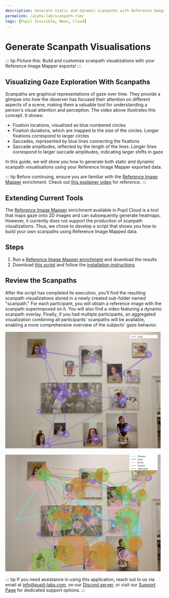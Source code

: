 ```yaml
---
description: Generate static and dynamic scanpaths with Reference Image Mapper
permalink: /alpha-lab/scanpath-rim/
tags: [Pupil Invisible, Neon, Cloud]
---
```


# Generate Scanpath Visualisations

<TagLinks />

<Youtube src="7V3X4XmbRAM"/>

::: tip
Picture this: Build and customize scanpath visualizations with your Reference Image Mapper exports!
:::

## Visualizing Gaze Exploration With Scanpaths
Scanpaths are graphical representations of gaze over time. They provide a glimpse into how the observer has focused their attention on different aspects of a scene, making them a valuable tool for understanding a person's visual attention and perception. The video above illustrates this concept. It shows:
- Fixation locations, visualized as blue numbered circles
- Fixation durations, which are mapped to the size of the circles. Longer fixations correspond to larger circles
- Saccades, represented by blue lines connecting the fixations
- Saccade amplitudes, reflected by the length of the lines. Longer lines correspond to larger saccade amplitudes, indicating larger shifts in gaze

In this guide, we will show you how to generate both static and dynamic scanpath visualisations using your Reference 
Image Mapper exported data.

::: tip
Before continuing, ensure you are familiar with the [Reference Image Mapper](https://docs.pupil-labs.com/neon/pupil-cloud/enrichments/reference-image-mapper/) 
enrichment. Check out [this explainer video](https://www.youtube.com/watch?v=ygqzQEzUIS4&t=56s) for reference.
:::

## Extending Current Tools
The [Reference Image Mapper](https://docs.pupil-labs.com/neon/pupil-cloud/enrichments/reference-image-mapper/) enrichment available in Pupil Cloud is a tool that maps gaze onto
2D images and can subsequently generate heatmaps. However, it currently does not support the production of scanpath visualizations.
Thus, we chose to develop a script that shows you how to build your own scanpaths using Reference Image Mapped data.


## Steps
1. Run a [Reference Image Mapper enrichment](https://docs.pupil-labs.com/neon/pupil-cloud/enrichments/reference-image-mapper/) and download the results
2. Download [this script](https://gist.github.com/elepl94/9f669c4d81e455cf2095957831219664) and follow the [installation instructions](https://gist.github.com/elepl94/9f669c4d81e455cf2095957831219664#installation)

## Review the Scanpaths
<Youtube src="X43aTIRjwgQ" />

After the script has completed its execution, you'll find the resulting scanpath visualizations stored in a newly created 
sub-folder named "scanpath." For each participant, you will obtain a reference image with the scanpath superimposed on it. 
You will also find a video featuring a dynamic scanpath overlay. Finally, if you had multiple participants, an aggregated 
visualization combining all participants' scanpaths will be available, enabling a more comprehensive overview of the subjects'
gaze behavior.

<div style="display: flex; justify-content: space-between;">
    <div style="flex: 1; margin-right: 10px;">
        <div style="width: 100%; text-align: center;">
            <img src="./Jack_scanpath.jpeg" alt="Jack Scanpath" style="width: 100%; height: 100%;">
        </div>
    </div>
</div>
<br />
<div style="display: flex; justify-content: space-between;">
    <div style="flex: 1; margin-right: 10px;">
        <div style="width: 100%; text-align: center;">
            <img src="./general_scanpath.jpeg" alt="General Scanpath" style="width: 100%; height: 100%;">
        </div>
    </div>
</div>

::: tip
If you need assistance in using this application, reach out to us via email at [info@pupil-labs.com](mailto:info@pupil-labs.com), on our [Discord server](https://pupil-labs.com/chat/), or visit our [Support Page](https://pupil-labs.com/products/support/) for dedicated support options.
:::

<style scoped>
    img, iframe {
        width: 100%;
        height: 100%;
        object-fit: contain;
        box-sizing: border-box;
    }

    .iframe-container2 {
        position: relative;
        width: 100%;
        padding-bottom: 75%;
        margin-bottom: 10px;
        height: 0;
        margin-left: 0;
        margin-right: 0;
    }

    .iframe-container2 iframe {
        position: absolute;
        top: 0;
        left: 0;
        width: 100%;
        height: 100%;
    }
</style>